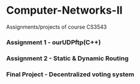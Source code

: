 # Computer-Networks-II
Assignments/projects of course CS3543

### Assignment 1 - ourUDPftp(C++)
### Assignment 2 - Static & Dynamic Routing
### Final Project - Decentralized voting system
